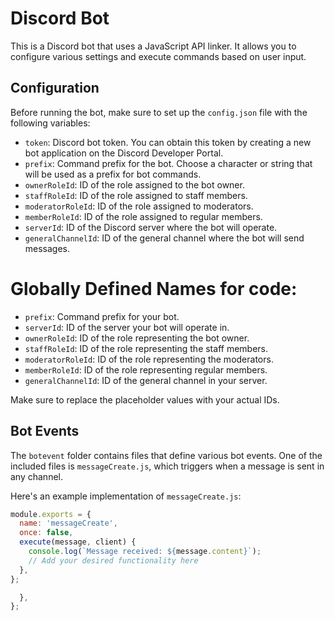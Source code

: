 # Discord Bot

This is a Discord bot that uses a JavaScript API linker. It allows you to configure various settings and execute commands based on user input.

## Configuration

Before running the bot, make sure to set up the `config.json` file with the following variables:

- `token`: Discord bot token. You can obtain this token by creating a new bot application on the Discord Developer Portal.
- `prefix`: Command prefix for the bot. Choose a character or string that will be used as a prefix for bot commands.
- `ownerRoleId`: ID of the role assigned to the bot owner.
- `staffRoleId`: ID of the role assigned to staff members.
- `moderatorRoleId`: ID of the role assigned to moderators.
- `memberRoleId`: ID of the role assigned to regular members.
- `serverId`: ID of the Discord server where the bot will operate.
- `generalChannelId`: ID of the general channel where the bot will send messages.

# Globally Defined Names for code:

- `prefix`: Command prefix for your bot.
- `serverId`: ID of the server your bot will operate in.
- `ownerRoleId`: ID of the role representing the bot owner.
- `staffRoleId`: ID of the role representing the staff members.
- `moderatorRoleId`: ID of the role representing the moderators.
- `memberRoleId`: ID of the role representing regular members.
- `generalChannelId`: ID of the general channel in your server.

Make sure to replace the placeholder values with your actual IDs.

## Bot Events

The `botevent` folder contains files that define various bot events. One of the included files is `messageCreate.js`, which triggers when a message is sent in any channel.

Here's an example implementation of `messageCreate.js`:

```javascript
module.exports = {
  name: 'messageCreate',
  once: false,
  execute(message, client) {
    console.log(`Message received: ${message.content}`);
    // Add your desired functionality here
  },
};

  },
};
